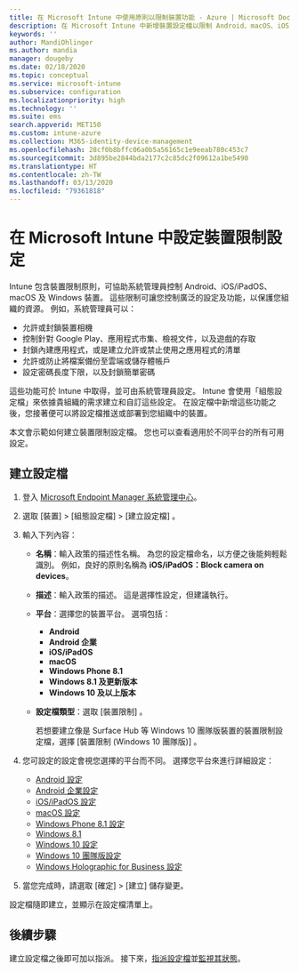 ```yaml
---
title: 在 Microsoft Intune 中使用原則以限制裝置功能 - Azure | Microsoft Docs
description: 在 Microsoft Intune 中新增裝置設定檔以限制 Android、macOS、iOS、iPadOS、Windows Phone 及 Windows 10 裝置上的功能
keywords: ''
author: MandiOhlinger
ms.author: mandia
manager: dougeby
ms.date: 02/18/2020
ms.topic: conceptual
ms.service: microsoft-intune
ms.subservice: configuration
ms.localizationpriority: high
ms.technology: ''
ms.suite: ems
search.appverid: MET150
ms.custom: intune-azure
ms.collection: M365-identity-device-management
ms.openlocfilehash: 28cf0b8bffc06a0b5a56165c1e9eeab780c453c7
ms.sourcegitcommit: 3d895be2844bda2177c2c85dc2f09612a1be5490
ms.translationtype: HT
ms.contentlocale: zh-TW
ms.lasthandoff: 03/13/2020
ms.locfileid: "79361818"
---
```

# <a name="configure-device-restriction-settings-in-microsoft-intune"></a>在 Microsoft Intune 中設定裝置限制設定



Intune 包含裝置限制原則，可協助系統管理員控制 Android、iOS/iPadOS、macOS 及 Windows 裝置。 這些限制可讓您控制廣泛的設定及功能，以保護您組織的資源。 例如，系統管理員可以：

- 允許或封鎖裝置相機
- 控制針對 Google Play、應用程式市集、檢視文件，以及遊戲的存取
- 封鎖內建應用程式，或是建立允許或禁止使用之應用程式的清單
- 允許或防止將檔案備份至雲端或儲存體帳戶
- 設定密碼長度下限，以及封鎖簡單密碼

這些功能可於 Intune 中取得，並可由系統管理員設定。 Intune 會使用「組態設定檔」來依據貴組織的需求建立和自訂這些設定。 在設定檔中新增這些功能之後，您接著便可以將設定檔推送或部署到您組織中的裝置。

本文會示範如何建立裝置限制設定檔。 您也可以查看適用於不同平台的所有可用設定。

## <a name="create-the-profile"></a>建立設定檔

1. 登入 [Microsoft Endpoint Manager 系統管理中心](https://go.microsoft.com/fwlink/?linkid=2109431)。
2. 選取 [裝置]   > [組態設定檔]   > [建立設定檔]  。
3. 輸入下列內容：

    - **名稱**：輸入政策的描述性名稱。 為您的設定檔命名，以方便之後能夠輕鬆識別。 例如，良好的原則名稱為 **iOS/iPadOS：Block camera on devices**。
    - **描述**：輸入政策的描述。 這是選擇性設定，但建議執行。
    - **平台**：選擇您的裝置平台。 選項包括：  

        - **Android**
        - **Android 企業**
        - **iOS/iPadOS**
        - **macOS**
        - **Windows Phone 8.1**
        - **Windows 8.1 及更新版本**
        - **Windows 10 及以上版本**

    - **設定檔類型**：選取 [裝置限制]  。

        若想要建立像是 Surface Hub 等 Windows 10 團隊版裝置的裝置限制設定檔，選擇 [裝置限制 (Windows 10 團隊版)]  。

4. 您可設定的設定會視您選擇的平台而不同。 選擇您平台來進行詳細設定：

    - [Android 設定](device-restrictions-android.md)
    - [Android 企業設定](device-restrictions-android-for-work.md)
    - [iOS/iPadOS 設定](device-restrictions-ios.md)
    - [macOS 設定](device-restrictions-macos.md)
    - [Windows Phone 8.1 設定](device-restrictions-windows-phone-8-1.md)
    - [Windows 8.1](device-restrictions-windows-8-1.md)
    - [Windows 10 設定](device-restrictions-windows-10.md)
    - [Windows 10 團隊版設定](device-restrictions-windows-10-teams.md)
    - [Windows Holographic for Business 設定](device-restrictions-windows-holographic.md)

5. 當您完成時，請選取 [確定]   > [建立]  儲存變更。

設定檔隨即建立，並顯示在設定檔清單上。

## <a name="next-steps"></a>後續步驟

建立設定檔之後即可加以指派。 接下來，[指派設定檔](device-profile-assign.md)並[監視其狀態](device-profile-monitor.md)。

<!--  Removing image as part of design review; retaining source until we known the disposition.

## Example of device restriction settings

In this high-level example, you'll create a device restriction policy that blocks the use of the built-in camera app on Android devices.

![How to disable the camera on Android devices](./media/device-restrictions-configure/disable-android-camera.png)

-->
